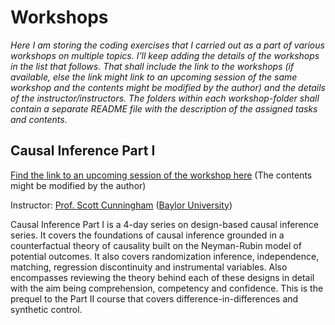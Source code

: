 # Workshops
<em> Here I am storing the coding exercises that I carried out as a part of various workshops on multiple topics. I'll keep adding the details of the workshops in the list that follows. That shall include the link to the workshops (if available, else the link might link to an upcoming session of the same workshop and the contents might be modified by the author) and the details of the instructor/instructors.
The folders within each workshop-folder shall contain a separate README file with the description of the assigned tasks and contents.
</em>

## Causal Inference Part I

[Find the link to an upcoming session of the workshop here](https://www.mixtapesessions.io/session/ci_I_sept3) (The contents might be modified by the author)

Instructor: [Prof. Scott Cunningham](http://www.scunning.com/) ([Baylor University](https://www.baylor.edu/))

Causal Inference Part I is a 4-day series on design-based causal inference series. It covers the foundations of causal inference grounded in a counterfactual theory of causality built on the Neyman-Rubin model of potential outcomes. It also covers randomization inference, independence, matching, regression discontinuity and instrumental variables. Also encompasses reviewing the theory behind each of these designs in detail with the aim being comprehension, competency and confidence. This is the prequel to the Part II course that covers difference-in-differences and synthetic control.

